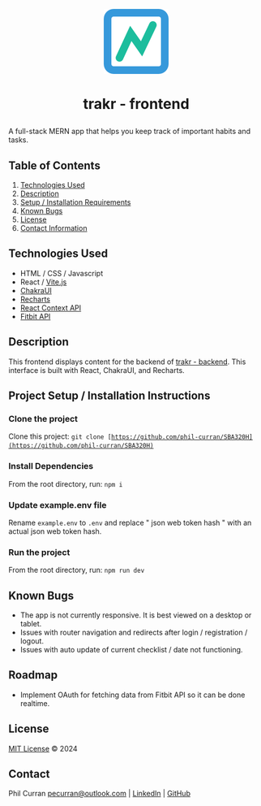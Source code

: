 <p align="center">
  <img src="./logo.png" alt="trakr logo" />
</p>

# <p align="center">trakr - frontend</p>

A full-stack MERN app that helps you keep track of important habits and tasks.

## Table of Contents

1. [Technologies Used](#technologies)
2. [Description](#description)
3. [Setup / Installation Requirements](#setup)
4. [Known Bugs](#bugs)
5. [License](#license)
6. [Contact Information](#contact)

## Technologies Used <a id="technologies"></a>

- HTML / CSS / Javascript
- React / [Vite.js](https://vitejs.dev/)
- [ChakraUI](https://chakra-ui.com/)
- [Recharts](https://recharts.org/en-US/)
- [React Context API](https://react.dev/learn/managing-state#scaling-up-with-reducer-and-context)
- [Fitbit API](https://www.fitbit.com/dev)

## Description <a id="description"></a>

This frontend displays content for the backend of [trakr - backend](https://github.com/phil-curran/capstone-backend). This interface is built with React, ChakraUI, and Recharts.

## Project Setup / Installation Instructions <a id="setup"></a>

### Clone the project

Clone this project: <code>git clone [https://github.com/phil-curran/SBA320H](https://github.com/phil-curran/SBA320H)</code>

### Install Dependencies

From the root directory, run: <code>npm i</code>

### Update example.env file

Rename <code>example.env</code> to <code>.env</code> and replace " json web token hash " with an actual json web token hash.

### Run the project

From the root directory, run: <code>npm run dev</code>

## Known Bugs <a id="bugs"></a>

- The app is not currently responsive. It is best viewed on a desktop or tablet.
- Issues with router navigation and redirects after login / registration / logout.
- Issues with auto update of current checklist / date not functioning.

## Roadmap

- Implement OAuth for fetching data from Fitbit API so it can be done realtime.

## License <a id="license"></a>

[MIT License](https://opensource.org/licenses/MIT) © 2024

## Contact <a id="contact"></a>

Phil Curran [pecurran@outlook.com](mailto:pecurran@outlook.com) | [LinkedIn](https://www.linkedin.com/in/philcurran/) | [GitHub](https://github.com/phil-curran)
